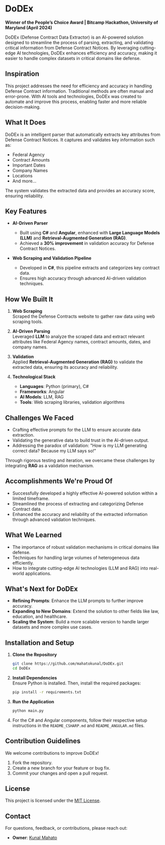 # DoDEx

**Winner of the People’s Choice Award | Bitcamp Hackathon, University of Maryland (April 2024)**  

DoDEx (Defense Contract Data Extractor) is an AI-powered solution designed to streamline the process of parsing, extracting, and validating critical information from Defense Contract Notices. By leveraging cutting-edge AI technologies, DoDEx enhances efficiency and accuracy, making it easier to handle complex datasets in critical domains like defense.

## Inspiration

This project addresses the need for efficiency and accuracy in handling Defense Contract information. Traditional methods are often manual and error-prone. With AI tools and technologies, DoDEx was created to automate and improve this process, enabling faster and more reliable decision-making.

## What It Does

DoDEx is an intelligent parser that automatically extracts key attributes from Defense Contract Notices. It captures and validates key information such as:
- Federal Agency
- Contract Amounts
- Important Dates
- Company Names
- Locations  
- And more...

The system validates the extracted data and provides an accuracy score, ensuring reliability.

## Key Features

- **AI-Driven Parser**  
  - Built using **C#** and **Angular**, enhanced with **Large Language Models (LLM)** and **Retrieval-Augmented Generation (RAG)**.
  - Achieved a **30% improvement** in validation accuracy for Defense Contract Notices.

- **Web Scraping and Validation Pipeline**  
  - Developed in **C#**, this pipeline extracts and categorizes key contract data.
  - Ensures high accuracy through advanced AI-driven validation techniques.

## How We Built It

1. **Web Scraping**  
   Scraped the Defense Contracts website to gather raw data using web scraping tools.

2. **AI-Driven Parsing**  
   Leveraged **LLM** to analyze the scraped data and extract relevant attributes like Federal Agency names, contract amounts, dates, and company names.

3. **Validation**  
   Applied **Retrieval-Augmented Generation (RAG)** to validate the extracted data, ensuring its accuracy and reliability.

4. **Technological Stack**  
   - **Languages**: Python (primary), C#  
   - **Frameworks**: Angular  
   - **AI Models**: LLM, RAG  
   - **Tools**: Web scraping libraries, validation algorithms

## Challenges We Faced

- Crafting effective prompts for the LLM to ensure accurate data extraction.  
- Validating the generative data to build trust in the AI-driven output.  
- Addressing the paradox of validation: "How is my LLM generating correct data? Because my LLM says so!"  

Through rigorous testing and iteration, we overcame these challenges by integrating **RAG** as a validation mechanism.

## Accomplishments We're Proud Of

- Successfully developed a highly effective AI-powered solution within a limited timeframe.  
- Streamlined the process of extracting and categorizing Defense Contract data.  
- Enhanced the accuracy and reliability of the extracted information through advanced validation techniques.  

## What We Learned

- The importance of robust validation mechanisms in critical domains like defense.  
- Techniques for handling large volumes of heterogeneous data efficiently.  
- How to integrate cutting-edge AI technologies (LLM and RAG) into real-world applications.  

## What's Next for DoDEx

- **Refining Prompts**: Enhance the LLM prompts to further improve accuracy.  
- **Expanding to New Domains**: Extend the solution to other fields like law, education, and healthcare.  
- **Scaling the System**: Build a more scalable version to handle larger datasets and more complex use cases.  

## Installation and Setup

1. **Clone the Repository**  
   ```bash
   git clone https://github.com/mahatokunal/DoDEx.git
   cd DoDEx
   ```

2. **Install Dependencies**  
   Ensure Python is installed. Then, install the required packages:  
   ```bash
   pip install -r requirements.txt
   ```

3. **Run the Application**  
   ```bash
   python main.py
   ```

4. For the C# and Angular components, follow their respective setup instructions in the `README_CSHARP.md` and `README_ANGULAR.md` files.

## Contribution Guidelines

We welcome contributions to improve DoDEx!  

1. Fork the repository.  
2. Create a new branch for your feature or bug fix.  
3. Commit your changes and open a pull request.  

## License

This project is licensed under the [MIT License](LICENSE).

## Contact

For questions, feedback, or contributions, please reach out:  

- **Owner**: [Kunal Mahato](https://github.com/mahatokunal)  
